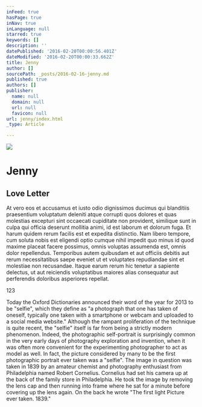 ```yaml
---
inFeed: true
hasPage: true
inNav: true
inLanguage: null
starred: true
keywords: []
description: ''
datePublished: '2016-02-20T00:00:56.401Z'
dateModified: '2016-02-20T00:00:33.662Z'
title: Jenny
author: []
sourcePath: _posts/2016-02-16-jenny.md
published: true
authors: []
publisher:
  name: null
  domain: null
  url: null
  favicon: null
url: jenny/index.html
_type: Article

---
```

![](https://the-grid-user-content.s3-us-west-2.amazonaws.com/5d014b09-ad37-4aad-8e5a-0638d8c0af1e.jpg)

# Jenny

## Love Letter

At vero eos et accusamus et iusto odio dignissimos ducimus qui blanditiis praesentium voluptatum deleniti atque corrupti quos dolores et quas molestias excepturi sint occaecati cupiditate non provident, similique sunt in culpa qui officia deserunt mollitia animi, id est laborum et dolorum fuga. Et harum quidem rerum facilis est et expedita distinctio. Nam libero tempore, cum soluta nobis est eligendi optio cumque nihil impedit quo minus id quod maxime placeat facere possimus, omnis voluptas assumenda est, omnis dolor repellendus. Temporibus autem quibusdam et aut officiis debitis aut rerum necessitatibus saepe eveniet ut et voluptates repudiandae sint et molestiae non recusandae. Itaque earum rerum hic tenetur a sapiente delectus, ut aut reiciendis voluptatibus maiores alias consequatur aut perferendis doloribus asperiores repellat.

123

Today the Oxford Dictionaries announced their word of the year for 2013 to be "selfie", which they define as "a photograph that one has taken of oneself, typically one taken with a smartphone or webcam and uploaded to a social media website." Although the rampant proliferation of the technique is quite recent, the "selfie" itself is far from being a strictly modern phenomenon. Indeed, the photographic self-portrait is surprisingly common in the very early days of photography exploration and invention, when it was often more convenient for the experimenting photographer to act as model as well. In fact, the picture considered by many to be the first photographic portrait ever taken was a "selfie". The image in question was taken in 1839 by an amateur chemist and photography enthusiast from Philadelphia named Robert Cornelius. Cornelius had set his camera up at the back of the family store in Philadelphia. He took the image by removing the lens cap and then running into frame where he sat for a minute before covering up the lens again. On the back he wrote "The first light Picture ever taken. 1839."